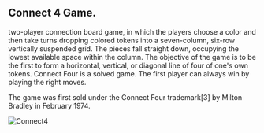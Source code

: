 ## Connect 4 Game.

two-player connection board game, in which the players choose a color and then take turns dropping colored tokens into a seven-column, six-row vertically suspended grid. The pieces fall straight down, occupying the lowest available space within the column. The objective of the game is to be the first to form a horizontal, vertical, or diagonal line of four of one's own tokens. Connect Four is a solved game. The first player can always win by playing the right moves.

The game was first sold under the Connect Four trademark[3] by Milton Bradley in February 1974.

![Connect4](https://user-images.githubusercontent.com/62806731/188726651-6526ecea-161b-4e45-bf79-cdba8fbc7dfc.PNG)
